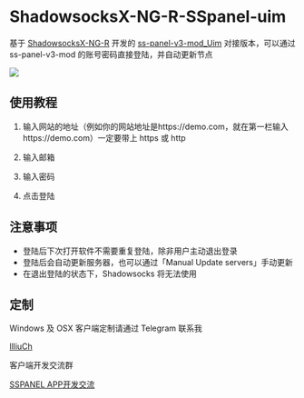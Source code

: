 # ShadowsocksX-NG-R-SSpanel-uim

基于 [ShadowsocksX-NG-R](https://github.com/qinyuhang/ShadowsocksX-NG-R) 开发的 [ss-panel-v3-mod_Uim](https://github.com/Anankke/ss-panel-v3-mod_Uim) 对接版本，可以通过 ss-panel-v3-mod 的账号密码直接登陆，并自动更新节点

![](https://github.com/luiyezheng/ShadowsocksX-NG-R-sspanel-v3-mod-uim/blob/master/Resources/login-screenshot.png)

## 使用教程

1. 输入网站的地址（例如你的网站地址是https://demo.com，就在第一栏输入https://demo.com）一定要带上 https 或 http

2. 输入邮箱
3. 输入密码
4. 点击登陆

## 注意事项

- 登陆后下次打开软件不需要重复登陆，除非用户主动退出登录
- 登陆后会自动更新服务器，也可以通过「Manual Update servers」手动更新
- 在退出登陆的状态下，Shadowsocks 将无法使用



## 定制 

Windows 及 OSX 客户端定制请通过 Telegram 联系我

[llliuCh](https://t.me/llliuCh)

客户端开发交流群

[SSPANEL APP开发交流](https://t.me/joinchat/GHj37hMu3q-Ml2lOB_zgCA)

